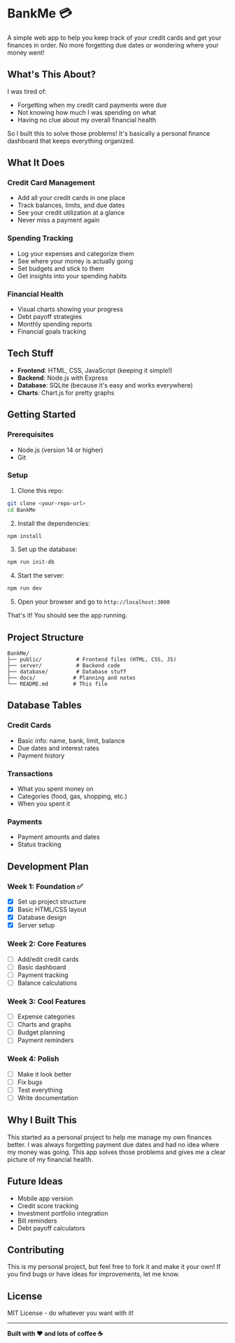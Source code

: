 # BankMe 💳

A simple web app to help you keep track of your credit cards and get your finances in order. No more forgetting due dates or wondering where your money went!

## What's This About?

I was tired of:
- Forgetting when my credit card payments were due
- Not knowing how much I was spending on what
- Having no clue about my overall financial health

So I built this to solve those problems! It's basically a personal finance dashboard that keeps everything organized.

## What It Does

### Credit Card Management
- Add all your credit cards in one place
- Track balances, limits, and due dates
- See your credit utilization at a glance
- Never miss a payment again

### Spending Tracking
- Log your expenses and categorize them
- See where your money is actually going
- Set budgets and stick to them
- Get insights into your spending habits

### Financial Health
- Visual charts showing your progress
- Debt payoff strategies
- Monthly spending reports
- Financial goals tracking

## Tech Stuff

- **Frontend**: HTML, CSS, JavaScript (keeping it simple!)
- **Backend**: Node.js with Express
- **Database**: SQLite (because it's easy and works everywhere)
- **Charts**: Chart.js for pretty graphs

## Getting Started

### Prerequisites
- Node.js (version 14 or higher)
- Git

### Setup

1. Clone this repo:
```bash
git clone <your-repo-url>
cd BankMe
```

2. Install the dependencies:
```bash
npm install
```

3. Set up the database:
```bash
npm run init-db
```

4. Start the server:
```bash
npm run dev
```

5. Open your browser and go to `http://localhost:3000`

That's it! You should see the app running.

## Project Structure

```
BankMe/
├── public/           # Frontend files (HTML, CSS, JS)
├── server/           # Backend code
├── database/         # Database stuff
├── docs/            # Planning and notes
└── README.md        # This file
```

## Database Tables

### Credit Cards
- Basic info: name, bank, limit, balance
- Due dates and interest rates
- Payment history

### Transactions
- What you spent money on
- Categories (food, gas, shopping, etc.)
- When you spent it

### Payments
- Payment amounts and dates
- Status tracking

## Development Plan

### Week 1: Foundation ✅
- [x] Set up project structure
- [x] Basic HTML/CSS layout
- [x] Database design
- [x] Server setup

### Week 2: Core Features
- [ ] Add/edit credit cards
- [ ] Basic dashboard
- [ ] Payment tracking
- [ ] Balance calculations

### Week 3: Cool Features
- [ ] Expense categories
- [ ] Charts and graphs
- [ ] Budget planning
- [ ] Payment reminders

### Week 4: Polish
- [ ] Make it look better
- [ ] Fix bugs
- [ ] Test everything
- [ ] Write documentation

## Why I Built This

This started as a personal project to help me manage my own finances better. I was always forgetting payment due dates and had no idea where my money was going. This app solves those problems and gives me a clear picture of my financial health.

## Future Ideas

- Mobile app version
- Credit score tracking
- Investment portfolio integration
- Bill reminders
- Debt payoff calculators

## Contributing

This is my personal project, but feel free to fork it and make it your own! If you find bugs or have ideas for improvements, let me know.

## License

MIT License - do whatever you want with it!

---

**Built with ❤️ and lots of coffee ☕** 